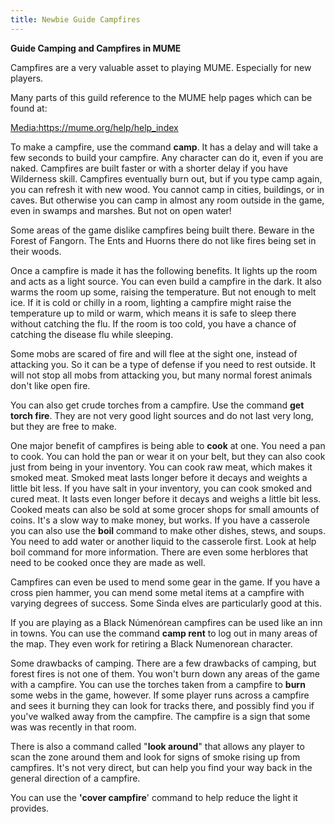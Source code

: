 ```yaml
---
title: Newbie Guide Campfires
---
```


**Guide Camping and Campfires in MUME**

Campfires are a very valuable asset to playing MUME. Especially for new
players.

Many parts of this guild reference to the MUME help pages which can be
found at:

[Media:<https://mume.org/help/help_index>](Media:https:/mume.org/help/help_index "wikilink")

To make a campfire, use the command **camp**. It has a delay and will
take a few seconds to build your campfire. Any character can do it, even
if you are naked. Campfires are built faster or with a shorter delay if
you have Wilderness skill. Campfires eventually burn out, but if you
type camp again, you can refresh it with new wood. You cannot camp in
cities, buildings, or in caves. But otherwise you can camp in almost any
room outside in the game, even in swamps and marshes. But not on open
water!

Some areas of the game dislike campfires being built there. Beware in
the Forest of Fangorn. The Ents and Huorns there do not like fires being
set in their woods.

Once a campfire is made it has the following benefits. It lights up the
room and acts as a light source. You can even build a campfire in the
dark. It also warms the room up some, raising the temperature. But not
enough to melt ice. If it is cold or chilly in a room, lighting a
campfire might raise the temperature up to mild or warm, which means it
is safe to sleep there without catching the flu. If the room is too
cold, you have a chance of catching the disease flu while sleeping.

Some mobs are scared of fire and will flee at the sight one, instead of
attacking you. So it can be a type of defense if you need to rest
outside. It will not stop all mobs from attacking you, but many normal
forest animals don't like open fire.

You can also get crude torches from a campfire. Use the command **get
torch fire**. They are not very good light sources and do not last very
long, but they are free to make.

One major benefit of campfires is being able to **cook** at one. You
need a pan to cook. You can hold the pan or wear it on your belt, but
they can also cook just from being in your inventory. You can cook raw
meat, which makes it smoked meat. Smoked meat lasts longer before it
decays and weights a little bit less. If you have salt in your
inventory, you can cook smoked and cured meat. It lasts even longer
before it decays and weighs a little bit less. Cooked meats can also be
sold at some grocer shops for small amounts of coins. It's a slow way to
make money, but works. If you have a casserole you can also use the
**boil** command to make other dishes, stews, and soups. You need to add
water or another liquid to the casserole first. Look at help boil
command for more information. There are even some herblores that need to
be cooked once they are made as well.

Campfires can even be used to mend some gear in the game. If you have a
cross pien hammer, you can mend some metal items at a campfire with
varying degrees of success. Some Sinda elves are particularly good at
this.

If you are playing as a Black Númenórean campfires can be used like an
inn in towns. You can use the command **camp rent** to log out in many
areas of the map. They even work for retiring a Black Numenorean
character.

Some drawbacks of camping. There are a few drawbacks of camping, but
forest fires is not one of them. You won't burn down any areas of the
game with a campfire. You can use the torches taken from a campfire to
**burn** some webs in the game, however. If some player runs across a
campfire and sees it burning they can look for tracks there, and
possibly find you if you've walked away from the campfire. The campfire
is a sign that some was was recently in that room.

There is also a command called "**look around**" that allows any player
to scan the zone around them and look for signs of smoke rising up from
campfires. It's not very direct, but can help you find your way back in
the general direction of a campfire.

You can use the **'cover campfire**' command to help reduce the light it
provides.